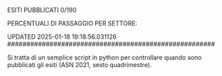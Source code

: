 ESITI PUBBLICATI 0/190 

PERCENTUALI DI PASSAGGIO PER SETTORE:

UPDATED 2025-01-18 19:18:56.031126
###################################################### 

Si tratta di un semplice script in python per controllare quando sono pubblicati gli esiti (ASN 2021, sesto quadrimestre).

